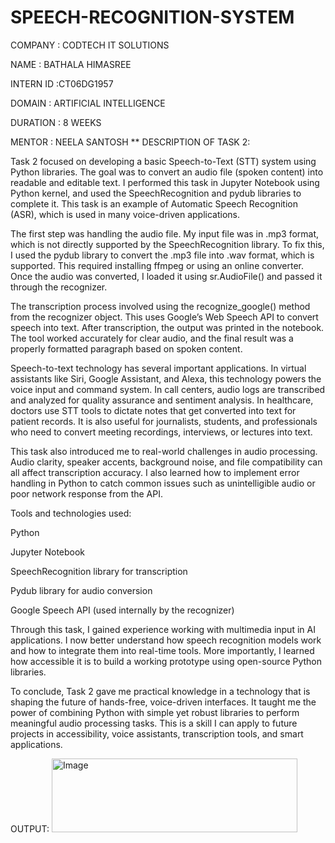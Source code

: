 # SPEECH-RECOGNITION-SYSTEM
COMPANY : CODTECH IT SOLUTIONS

NAME : BATHALA HIMASREE

INTERN ID :CT06DG1957

DOMAIN : ARTIFICIAL INTELLIGENCE

DURATION : 8 WEEKS

MENTOR : NEELA SANTOSH
** DESCRIPTION OF TASK 2:


Task 2 focused on developing a basic Speech-to-Text (STT) system using Python libraries. The goal was to convert an audio file (spoken content) into readable and editable text. I performed this task in Jupyter Notebook using Python kernel, and used the SpeechRecognition and pydub libraries to complete it. This task is an example of Automatic Speech Recognition (ASR), which is used in many voice-driven applications.

The first step was handling the audio file. My input file was in .mp3 format, which is not directly supported by the SpeechRecognition library. To fix this, I used the pydub library to convert the .mp3 file into .wav format, which is supported. This required installing ffmpeg or using an online converter. Once the audio was converted, I loaded it using sr.AudioFile() and passed it through the recognizer.

The transcription process involved using the recognize_google() method from the recognizer object. This uses Google’s Web Speech API to convert speech into text. After transcription, the output was printed in the notebook. The tool worked accurately for clear audio, and the final result was a properly formatted paragraph based on spoken content.

Speech-to-text technology has several important applications. In virtual assistants like Siri, Google Assistant, and Alexa, this technology powers the voice input and command system. In call centers, audio logs are transcribed and analyzed for quality assurance and sentiment analysis. In healthcare, doctors use STT tools to dictate notes that get converted into text for patient records. It is also useful for journalists, students, and professionals who need to convert meeting recordings, interviews, or lectures into text.

This task also introduced me to real-world challenges in audio processing. Audio clarity, speaker accents, background noise, and file compatibility can all affect transcription accuracy. I also learned how to implement error handling in Python to catch common issues such as unintelligible audio or poor network response from the API.

Tools and technologies used:

Python

Jupyter Notebook

SpeechRecognition library for transcription

Pydub library for audio conversion

Google Speech API (used internally by the recognizer)

Through this task, I gained experience working with multimedia input in AI applications. I now better understand how speech recognition models work and how to integrate them into real-time tools. More importantly, I learned how accessible it is to build a working prototype using open-source Python libraries.

To conclude, Task 2 gave me practical knowledge in a technology that is shaping the future of hands-free, voice-driven interfaces. It taught me the power of combining Python with simple yet robust libraries to perform meaningful audio processing tasks. This is a skill I can apply to future projects in accessibility, voice assistants, transcription tools, and smart applications.

OUTPUT:
<img width="393" height="118" alt="Image" src="https://github.com/user-attachments/assets/b998b165-5af4-45ca-9874-c5ab52f4c914" />
